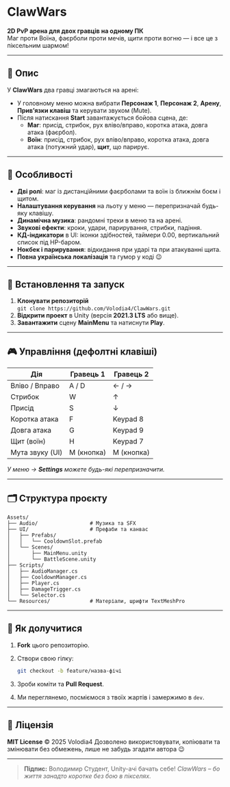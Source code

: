# ClawWars

**2D PvP арена для двох гравців на одному ПК**  
Маг проти Воїна, фаєрболи проти мечів, щити проти вогню — і все це з піксельним шармом!

---

## 📖 Опис

У **ClawWars** два гравці змагаються на арені:
- У головному меню можна вибрати **Персонаж 1**, **Персонаж 2**, **Арену**, **Прив’язки клавіш** та керувати звуком (Mute).
- Після натискання **Start** завантажується бойова сцена, де:
  - **Маг**: присід, стрибок, рух вліво/вправо, коротка атака, довга атака (фаєрбол).
  - **Воїн**: присід, стрибок, рух вліво/вправо, коротка атака, довга атака (потужний удар), **щит**, що парирує.

---

## 🚀 Особливості

- **Дві ролі**: маг із дистанційними фаєрболами та воїн із ближнім боєм і щитом.  
- **Налаштування керування** на льоту у меню — перепризначай будь-яку клавішу.  
- **Динамічна музика**: рандомні треки в меню та на арені.  
- **Звукові ефекти**: кроки, удари, парирування, стрибки, падіння.  
- **КД-індикатори** в UI: іконки здібностей, таймери 0.00, вертикальний список під HP-баром.  
- **Нокбек і парирування**: відкидання при ударі та при атакуванні щита.  
- **Повна українська локалізація** та гумор у коді 😉

---

## 🔧 Встановлення та запуск

1. **Клонувати репозиторій**  
   ```git clone https://github.com/Volodia4/ClawWars.git```
2. **Відкрити проект** в Unity (версія **2021.3 LTS** або вище).
3. **Завантажити** сцену **MainMenu** та натиснути **Play**.

---

## 🎮 Управління (дефолтні клавіші)

| Дія             | Гравець 1  | Гравець 2  |
| --------------- | ---------- | ---------- |
| Вліво / Вправо  | A / D      | ← / →      |
| Стрибок         | W          | ↑          |
| Присід          | S          | ↓          |
| Коротка атака   | F          | Keypad 8   |
| Довга атака     | G          | Keypad 9   |
| Щит (воїн)      | H          | Keypad 7   |
| Мута звуку (UI) | M (кнопка) | M (кнопка) |

*У меню → **Settings** можете будь-які перепризначити.*

---

## 🗂 Структура проєкту

```
Assets/
├── Audio/                 # Музика та SFX
├── UI/                    # Префаби та канвас
│   ├── Prefabs/
│   │   └── CooldownSlot.prefab
│   └── Scenes/
│       ├── MainMenu.unity
│       └── BattleScene.unity
├── Scripts/
│   ├── AudioManager.cs
│   ├── CooldownManager.cs
│   ├── Player.cs
│   ├── DamageTrigger.cs
│   └── Selector.cs
└── Resources/             # Матеріали, шрифти TextMeshPro
```

---

## 🤝 Як долучитися

1. **Fork** цього репозиторію.
2. Створи свою гілку:

   ```bash
   git checkout -b feature/назва-фічі
   ```
3. Зроби коміти та **Pull Request**.
4. Ми переглянемо, посміємося з твоїх жартів і замержимо в `dev`.

---

## 📝 Ліцензія

**MIT License** © 2025 Volodia4
Дозволено використовувати, копіювати та змінювати без обмежень, лише не забудь згадати автора 😉

---

> **Підпис:**
> Володимир Студент, Unity-ачі бачать себе!
> *ClawWars – бо життя занадто коротке без бою в пікселях.*

```
```
